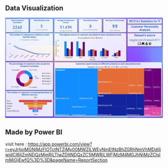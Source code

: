 ## Data Visualization
![Dash-Board](https://github.com/sit-2021-int214/033-Customer-Personality-Analysis/blob/main/term_assignment/final_assignment/Power-BI/powerbidashboard.JPG)
## Made by Power BI
visit here : https://app.powerbi.com/view?r=eyJrIjoiMGNjMzFlOTctNTZjMy00MWZlLWEyNmEtNzBhZGRhNmVhMDdiIiwidCI6IjZmNDQzMmRjLTIwZDItNDQxZC1iMWRiLWFjMzM4MGJhNjMzZCIsImMiOjEwfQ%3D%3D&pageName=ReportSection
